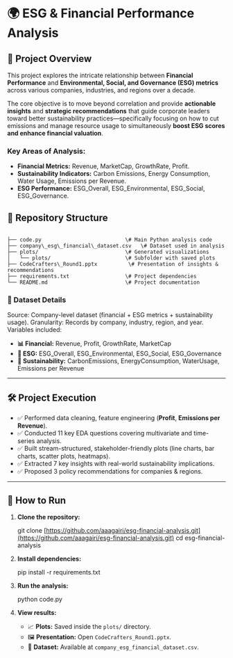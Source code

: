 # 🌍 ESG & Financial Performance Analysis

## 📘 Project Overview

This project explores the intricate relationship between **Financial Performance** and **Environmental, Social, and Governance (ESG) metrics** across various companies, industries, and regions over a decade.

The core objective is to move beyond correlation and provide **actionable insights** and **strategic recommendations** that guide corporate leaders toward better sustainability practices—specifically focusing on how to cut emissions and manage resource usage to simultaneously **boost ESG scores and enhance financial valuation**.

### Key Areas of Analysis:

* **Financial Metrics:** Revenue, MarketCap, GrowthRate, Profit.
* **Sustainability Indicators:** Carbon Emissions, Energy Consumption, Water Usage, Emissions per Revenue.
* **ESG Performance:** ESG\_Overall, ESG\_Environmental, ESG\_Social, ESG\_Governance.


## 📂 Repository Structure

```

├── code.py                           \# Main Python analysis code  
├── company\_esg\_financial\_dataset.csv   \# Dataset used in analysis  
├── plots/                            \# Generated visualizations  
│   └── plots/                        \# Subfolder with saved plots  
├── CodeCrafters\_Round1.pptx          \# Presentation of insights & recommendations  
├── requirements.txt                  \# Project dependencies  
└── README.md                         \# Project documentation

````

### 📄 Dataset Details

Source: Company-level dataset (financial + ESG metrics + sustainability usage). Granularity: Records by company, industry, region, and year. Variables included:

* **📊 Financial:** Revenue, Profit, GrowthRate, MarketCap
* **🌱 ESG:** ESG\_Overall, ESG\_Environmental, ESG\_Social, ESG\_Governance
* **🔋 Sustainability:** CarbonEmissions, EnergyConsumption, WaterUsage, Emissions per Revenue

---

## 🛠️ Project Execution

* ✅ Performed data cleaning, feature engineering (**Profit**, **Emissions per Revenue**).
* ✅ Conducted 11 key EDA questions covering multivariate and time-series analysis.
* ✅ Built stream-structured, stakeholder-friendly plots (line charts, bar charts, scatter plots, heatmaps).
* ✅ Extracted 7 key insights with real-world sustainability implications.
* ✅ Proposed 3 policy recommendations for companies & regions.

---

## 🚀 How to Run

1.  **Clone the repository:**

    git clone [https://github.com/aaagairi/esg-financial-analysis.git](https://github.com/aaagairi/esg-financial-analysis.git)
    cd esg-financial-analysis

2.  **Install dependencies:**

    pip install -r requirements.txt
    

3.  **Run the analysis:**

    python code.py

4.  **View results:**

    * 📈 **Plots:** Saved inside the `plots/` directory.
    * 🖼️ **Presentation:** Open `CodeCrafters_Round1.pptx`.
    * 📄 **Dataset:** Available at `company_esg_financial_dataset.csv`.
